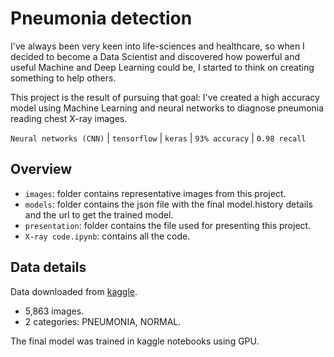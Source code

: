 # Pneumonia detection

I've always been very keen into life-sciences and healthcare, so when I decided to become a Data Scientist and discovered how powerful and useful Machine and Deep Learning could be, I started to think on creating something to help others. 

This project is the result of pursuing that goal: I've created a high accuracy model using Machine Learning and neural networks to diagnose pneumonia reading chest X-ray images.

`Neural networks (CNN)` | `tensorflow` | `keras` | `93% accuracy` | `0.98 recall`



## Overview

- `images`: folder contains representative images from this project.
- `models`: folder contains the json file with the final model.history details and the url to get the trained model.
- `presentation`: folder contains the file used for presenting this project.
- `X-ray code.ipynb`: contains all the code.

## Data details

Data downloaded from [kaggle](https://www.kaggle.com/paultimothymooney/chest-xray-pneumonia/metadata).

- 5,863 images.
- 2 categories: PNEUMONIA, NORMAL.

The final model was trained in kaggle notebooks using GPU.
